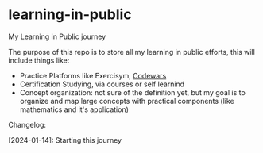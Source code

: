 # learning-in-public

My Learning in Public journey

The purpose of this repo is to store all my learning in public efforts, this will include things like:

- Practice Platforms like Exercisym, [Codewars](https://www.codewars.com/users/ricardogomes)
- Certification Studying, via courses or self learnind
- Concept organization: not sure of the definition yet, but my goal is to organize and map large concepts with practical components (like mathematics and it's application)

Changelog:

[2024-01-14]: Starting this journey
